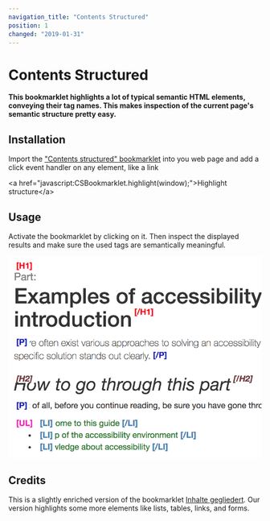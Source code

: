 ```yaml
---
navigation_title: "Contents Structured"
position: 1
changed: "2019-01-31"
---
```


# Contents Structured

**This bookmarklet highlights a lot of typical semantic HTML elements, conveying their tag names. This makes inspection of the current page's semantic structure pretty easy.**

## Installation

Import the ["Contents structured" bookmarklet](/js/snippets/content-structured-bookmarklet.js) into you web page and add a click event handler on any element, like a link

&#x3C;a href=&#x22;javascript:CSBookmarklet.highlight(window);&#x22;&#x3E;Highlight structure&#x3C;/a&#x3E;

## Usage

Activate the bookmarklet by clicking on it. Then inspect the displayed results and make sure the used tags are semantically meaningful.

![Results after firing "Contents structured" bookmarklet](_media/results-after-firing-contents-structured-bookmarklet.png)

## Credits

This is a slightly enriched version of the bookmarklet [Inhalte gegliedert](http://testen.bitv-test.de/bookmarklets.html). Our version highlights some more elements like lists, tables, links, and forms.

